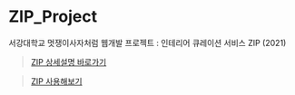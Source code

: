 # ZIP_Project
서강대학교 멋쟁이사자처럼 웹개발 프로젝트 : 인테리어 큐레이션 서비스 ZIP (2021)

> [ZIP 상세설명 바로가기](https://bit.ly/3oIIm6g)

> [ZIP 사용해보기](http://13.124.164.255)
